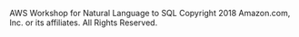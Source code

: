 AWS Workshop for Natural Language to SQL
Copyright 2018 Amazon.com, Inc. or its affiliates. All Rights Reserved. 